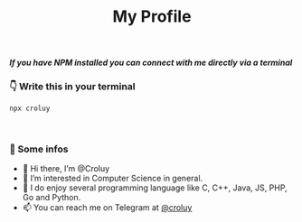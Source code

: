 <h1 align="center">  <strong>My Profile</strong> </h1>

<br />

<h5>If you have NPM installed you can connect with me directly via a terminal</h5>

### <strong>👇 Write this in your terminal</strong>

```bash
npx croluy
```

<br />

### <strong>🚀 Some infos</strong>

- 👋 Hi there, I’m @Croluy
- 👀 I’m interested in Computer Science in general.
- 🌱 I do enjoy several programming language like C, C++, Java, JS, PHP, Go and Python.
- 📫 You can reach me on Telegram at [@croluy](https://t.me/croluy)